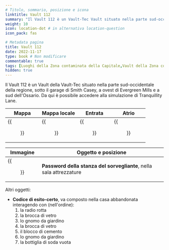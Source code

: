 ```yaml
---
# Titolo, sommario, posizione e icona
linktitle: Vault 112
summary: "Il Vault 112 è un Vault-Tec Vault situato nella parte sud-occidentale della regione, sotto il garage di Smith Casey, a ovest di Evergreen Mills e a sud dell'Ossario. Da qui è possibile accedere alla simulazione di Tranquillity Lane."
weight: 10
icon: location-dot # in alternativa location-question
icon_pack: fas

# Metadata pagina
title: Vault 112
date: 2022-11-17
type: book # Non modificare
commentable: true
tags: [Luoghi della Zona contaminata della Capitale,Vault della Zona contaminata della Capitale] 
hidden: true
---
```




Il Vault 112 è un Vault della Vault-Tec situato nella parte sud-occidentale della regione, sotto il garage di Smith Casey, a ovest di Evergreen Mills e a sud dell'Ossario. Da qui è possibile accedere alla simulazione di Tranquillity Lane.

| Mappa                                           | Mappa locale                          | Entrata                          | Atrio                                |
| ----------------------------------------------- | ------------------------------------- | -------------------------------- | ------------------------------------ |
| {{<figure src="Smith_Caseys_Garage_loc.webp">}} | {{<figure src="Vault_112_map.webp">}} | {{<figure src="Vault112.webp">}} | {{<figure src="Vault_112_TQ.webp">}} |

| Immagine                                                | Oggetto e posizione                                                 |
| ------------------------------------------------------- | ------------------------------------------------------------------- |
| {{<figure src="Vault_112_overseers_office_code.webp">}} | **Password della stanza del sorvegliante**, nella sala attrezzature |



Altri oggetti:
- **Codice di esito-certo**, va composto nella casa abbandonata interagendo con (nell'ordine): 
	1. la radio rotta
	2. la brocca di vetro
	3. lo gnomo da giardino
	4. la brocca di vetro
	5. il blocco di cemento
	6. lo gnomo da giardino
	7. la bottiglia di soda vuota


